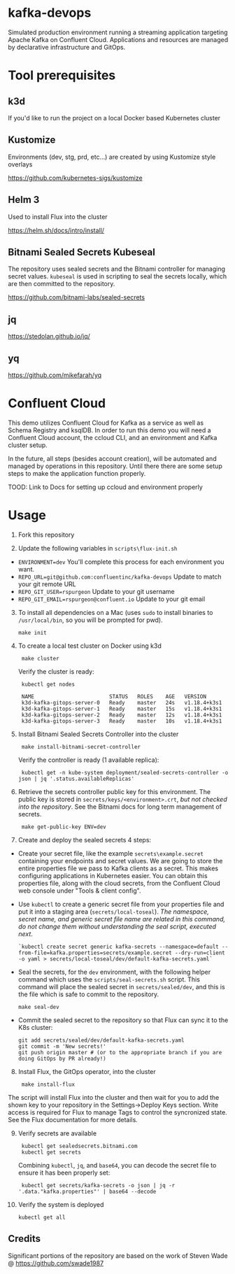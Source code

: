 # kafka-devops

Simulated production environment running a streaming application targeting Apache Kafka on Confluent Cloud.
Applications and resources are managed by declarative infrastructure and GitOps.

# Tool prerequisites

## k3d
If you'd like to run the project on a local Docker based Kubernetes cluster

## Kustomize
Environments (dev, stg, prd, etc...) are created by using Kustomize style overlays

https://github.com/kubernetes-sigs/kustomize

## Helm 3
Used to install Flux into the cluster

https://helm.sh/docs/intro/install/

## Bitnami Sealed Secrets Kubeseal
The repository uses sealed secrets and the Bitnami controller for managing secret values. `kubeseal` is used in scripting to seal the secrets locally, which are then committed to the repository.

https://github.com/bitnami-labs/sealed-secrets

## jq
https://stedolan.github.io/jq/

## yq
https://github.com/mikefarah/yq

# Confluent Cloud

This demo utilizes Confluent Cloud for Kafka as a service as well as Schema Registry and ksqlDB. In order to run this demo you will need a Confluent Cloud account, the ccloud CLI, and an environment and Kafka cluster setup. 

In the future, all steps (besides account creation), will be automated and managed by operations in this repository. Until there there are some setup steps to make the application function properly.

TOOD: Link to Docs for setting up ccloud and environment properly

# Usage 

1.  Fork this repository

2.  Update the following variables in `scripts\flux-init.sh`

  * `ENVIRONMENT=dev` You'll complete this process for each environment you want.
  * `REPO_URL=git@github.com:confluentinc/kafka-devops` Update to match your git remote URL
  * `REPO_GIT_USER=rspurgeon` Update to your git username
  * `REPO_GIT_EMAIL=rspurgeon@confluent.io` Update to your git email

3.  To install all dependencies on a Mac (uses `sudo` to install binaries to `/usr/local/bin`, so you will be prompted for pwd).

		make init

4. To create a local test cluster on Docker using k3d

		make cluster

	Verify the cluster is ready:

		kubectl get nodes

		NAME                        STATUS   ROLES    AGE   VERSION
		k3d-kafka-gitops-server-0   Ready    master   24s   v1.18.4+k3s1
		k3d-kafka-gitops-server-1   Ready    master   15s   v1.18.4+k3s1
		k3d-kafka-gitops-server-2   Ready    master   12s   v1.18.4+k3s1
		k3d-kafka-gitops-server-3   Ready    master   10s   v1.18.4+k3s1 

5. Install Bitnami Sealed Secrets Controller into the cluster

		make install-bitnami-secret-controller

	Verify the controller is ready (1 available replica):

		kubectl get -n kube-system deployment/sealed-secrets-controller -o json | jq '.status.availableReplicas'

6. Retrieve the secrets controller public key for this environment. The public key is stored in `secrets/keys/<environment>.crt`, _but not checked into the repository_.  See the Bitnami docs for long term management of secrets.

		make get-public-key ENV=dev

7. Create and deploy the sealed secrets 4 steps:

  * Create your secret file, like the example `secrets\example.secret` containing your endpoints and secret values. We are going to store the entire properties file we pass to Kafka clients as a secret. This makes configuring applications in Kubernetes easier. You can obtain this properties file, along with the cloud secrets, from the Confluent Cloud web console under "Tools & client config".
  
  * Use `kubectl` to create a generic secret file from your properties file and put it into a staging area (`secrets/local-toseal`). _The namespace, secret name, and generic secret file name are related in this command, do not change them without understanding the seal script, executed next_.

		`kubectl create secret generic kafka-secrets --namespace=default --from-file=kafka.properties=secrets/example.secret --dry-run=client -o yaml > secrets/local-toseal/dev/default-kafka-secrets.yaml`

  * Seal the secrets, for the `dev` environment, with the following helper command which uses the `scripts/seal-secrets.sh` script. This command will place the sealed secret in `secrets/sealed/dev`, and this is the file which is safe to commit to the repository.

		make seal-dev

  * Commit the sealed secret to the repository so that Flux can sync it to the K8s cluster:

		git add secrets/sealed/dev/default-kafka-secrets.yaml
		git commit -m 'New secrets!'
		git push origin master # (or to the appropriate branch if you are doing GitOps by PR already!)

8. Install Flux, the GitOps operator, into the cluster

		make install-flux

  The script will install Flux into the cluster and then wait for you to add the shown key to your repository in the Settings->Deploy Keys section. Write access is required for Flux to manage Tags to control the syncronized state.  See the Flux documentation for more details.

9. Verify secrets are available

		kubectl get sealedsecrets.bitnami.com
		kubectl get secrets

	Combining `kubectl`, `jq`, and `base64`, you can decode the secret file to ensure it has been properly set:

		kubectl get secrets/kafka-secrets -o json | jq -r '.data."kafka.properties"' | base64 --decode

10. Verify the system is deployed

		kubectl get all

## Credits
Significant portions of the repository are based on the work of Steven Wade @ https://github.com/swade1987

